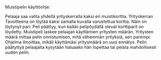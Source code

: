 Muistipelin käyttöohje:

Pelaaja saa valita yhdellä yrityskerralla kaksi eri muistikorttia. Yrityskerran Tavoitteena on löytää kaksi samalla kuvalla varustettua korttia. Näin on löytynyt pari.
Peli päättyy, kun kaikki pelipöydällä olevat korttiparit on löydetty. Muistipeli laskee pelaajan käyttämien yritysten määrän. Yritysten määrä mittaa pelin onnistumisen,
mitä vähemmän yrityksiä, sen parempi. Ohjelma ilmoittaa, mikäli käyttämäsi yritysmäärä on uusi ennätys. Pelin päätyttyä pelaajalta kysytään haluaako hän lopettaa tai
pelata mahdollisesti uuden pelin.

